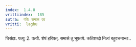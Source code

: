 ```yaml
---
index:  1.4.8
vrittiindex:  185
sutra:  पतिः समास एव
vritti:  laghu 
---
```


घिसंज्ञः. पत्युः 2. पत्यौ. शेषं हरिवत्. समासे तु भूपतये. कतिशब्दो नित्यं बहुवचनान्तः..

